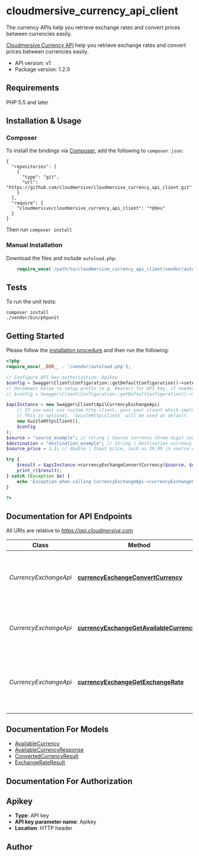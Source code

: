 # cloudmersive_currency_api_client
The currency APIs help you retrieve exchange rates and convert prices between currencies easily.

[Cloudmersive Currency API](https://www.cloudmersive.com/currency-api) help you retrieve exchange rates and convert prices between currencies easily.

- API version: v1
- Package version: 1.2.0


## Requirements

PHP 5.5 and later

## Installation & Usage
### Composer

To install the bindings via [Composer](http://getcomposer.org/), add the following to `composer.json`:

```
{
  "repositories": [
    {
      "type": "git",
      "url": "https://github.com/cloudmersive/cloudmersive_currency_api_client.git"
    }
  ],
  "require": {
    "cloudmersive/cloudmersive_currency_api_client": "*@dev"
  }
}
```

Then run `composer install`

### Manual Installation

Download the files and include `autoload.php`:

```php
    require_once('/path/to/cloudmersive_currency_api_client/vendor/autoload.php');
```

## Tests

To run the unit tests:

```
composer install
./vendor/bin/phpunit
```

## Getting Started

Please follow the [installation procedure](#installation--usage) and then run the following:

```php
<?php
require_once(__DIR__ . '/vendor/autoload.php');

// Configure API key authorization: Apikey
$config = Swagger\Client\Configuration::getDefaultConfiguration()->setApiKey('Apikey', 'YOUR_API_KEY');
// Uncomment below to setup prefix (e.g. Bearer) for API key, if needed
// $config = Swagger\Client\Configuration::getDefaultConfiguration()->setApiKeyPrefix('Apikey', 'Bearer');

$apiInstance = new Swagger\Client\Api\CurrencyExchangeApi(
    // If you want use custom http client, pass your client which implements `GuzzleHttp\ClientInterface`.
    // This is optional, `GuzzleHttp\Client` will be used as default.
    new GuzzleHttp\Client(),
    $config
);
$source = "source_example"; // string | Source currency three-digit code (ISO 4217), e.g. USD, EUR, etc.
$destination = "destination_example"; // string | Destination currency three-digit code (ISO 4217), e.g. USD, EUR, etc.
$source_price = 1.2; // double | Input price, such as 19.99 in source currency

try {
    $result = $apiInstance->currencyExchangeConvertCurrency($source, $destination, $source_price);
    print_r($result);
} catch (Exception $e) {
    echo 'Exception when calling CurrencyExchangeApi->currencyExchangeConvertCurrency: ', $e->getMessage(), PHP_EOL;
}

?>
```

## Documentation for API Endpoints

All URIs are relative to *https://api.cloudmersive.com*

Class | Method | HTTP request | Description
------------ | ------------- | ------------- | -------------
*CurrencyExchangeApi* | [**currencyExchangeConvertCurrency**](docs/Api/CurrencyExchangeApi.md#currencyexchangeconvertcurrency) | **POST** /currency/exchange-rates/convert/{source}/to/{destination} | Converts a price from the source currency into the destination currency
*CurrencyExchangeApi* | [**currencyExchangeGetAvailableCurrencies**](docs/Api/CurrencyExchangeApi.md#currencyexchangegetavailablecurrencies) | **POST** /currency/exchange-rates/list-available | Get a list of available currencies and corresponding countries
*CurrencyExchangeApi* | [**currencyExchangeGetExchangeRate**](docs/Api/CurrencyExchangeApi.md#currencyexchangegetexchangerate) | **POST** /currency/exchange-rates/get/{source}/to/{destination} | Gets the exchange rate from the source currency into the destination currency


## Documentation For Models

 - [AvailableCurrency](docs/Model/AvailableCurrency.md)
 - [AvailableCurrencyResponse](docs/Model/AvailableCurrencyResponse.md)
 - [ConvertedCurrencyResult](docs/Model/ConvertedCurrencyResult.md)
 - [ExchangeRateResult](docs/Model/ExchangeRateResult.md)


## Documentation For Authorization


## Apikey

- **Type**: API key
- **API key parameter name**: Apikey
- **Location**: HTTP header


## Author





